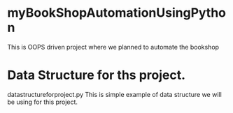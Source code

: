 # myBookShopAutomationUsingPython
This is OOPS driven project where we planned to automate the bookshop

# Data Structure for ths project.
datastructureforproject.py
This is simple example of data structure we will be using for this project.
